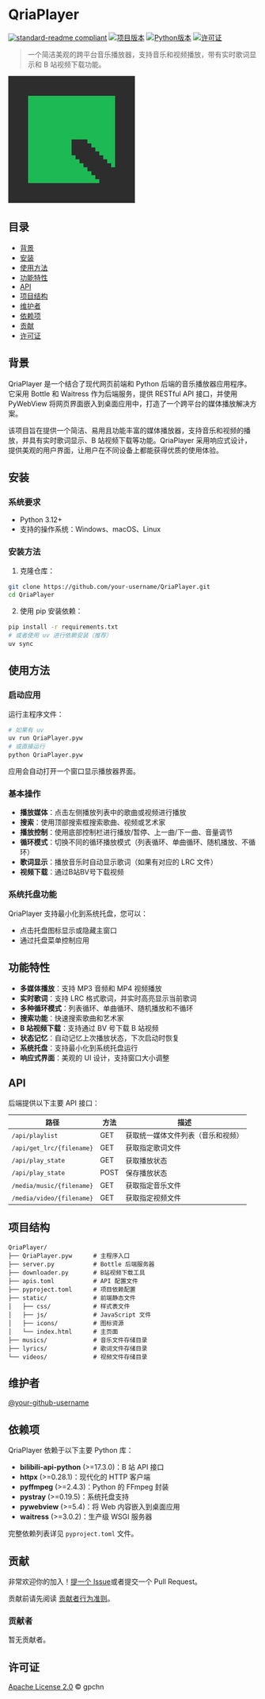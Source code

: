 # QriaPlayer

[![standard-readme compliant](https://img.shields.io/badge/readme%20style-standard-brightgreen.svg)](https://github.com/RichardLitt/standard-readme)
[![项目版本](https://img.shields.io/badge/版本-2.0.0-blue.svg)](https://github.com/gpchn/QriaPlayer)
[![Python版本](https://img.shields.io/badge/Python-3.12+-blue.svg)](https://www.python.org/downloads/)
[![许可证](https://img.shields.io/badge/许可证-Apache%202.0-green.svg)](LICENSE)

> 一个简洁美观的跨平台音乐播放器，支持音乐和视频播放，带有实时歌词显示和 B 站视频下载功能。

![QriaPlayer Logo](QriaPlayerIcon/QiraPlayer_256.png)

## 目录

- [背景](#背景)
- [安装](#安装)
- [使用方法](#使用方法)
- [功能特性](#功能特性)
- [API](#api)
- [项目结构](#项目结构)
- [维护者](#维护者)
- [依赖项](#依赖项)
- [贡献](#贡献)
- [许可证](#许可证)

## 背景

QriaPlayer 是一个结合了现代网页前端和 Python 后端的音乐播放器应用程序。它采用 Bottle 和 Waitress 作为后端服务，提供 RESTful API 接口，并使用 PyWebView 将网页界面嵌入到桌面应用中，打造了一个跨平台的媒体播放解决方案。

该项目旨在提供一个简洁、易用且功能丰富的媒体播放器，支持音乐和视频的播放，并具有实时歌词显示、B 站视频下载等功能。QriaPlayer 采用响应式设计，提供美观的用户界面，让用户在不同设备上都能获得优质的使用体验。

## 安装

### 系统要求

- Python 3.12+
- 支持的操作系统：Windows、macOS、Linux

### 安装方法

1. 克隆仓库：

```bash
git clone https://github.com/your-username/QriaPlayer.git
cd QriaPlayer
```

2. 使用 pip 安装依赖：

```bash
pip install -r requirements.txt
# 或者使用 uv 进行依赖安装（推荐）
uv sync
```

## 使用方法

### 启动应用

运行主程序文件：

```bash
# 如果有 uv
uv run QriaPlayer.pyw
# 或直接运行
python QriaPlayer.pyw
```

应用会自动打开一个窗口显示播放器界面。

### 基本操作

- **播放媒体**：点击左侧播放列表中的歌曲或视频进行播放
- **搜索**：使用顶部搜索框搜索歌曲、视频或艺术家
- **播放控制**：使用底部控制栏进行播放/暂停、上一曲/下一曲、音量调节
- **循环模式**：切换不同的循环播放模式（列表循环、单曲循环、随机播放、不循环）
- **歌词显示**：播放音乐时自动显示歌词（如果有对应的 LRC 文件）
- **视频下载**：通过B站BV号下载视频

### 系统托盘功能

QriaPlayer 支持最小化到系统托盘，您可以：

- 点击托盘图标显示或隐藏主窗口
- 通过托盘菜单控制应用

## 功能特性

- **多媒体播放**：支持 MP3 音频和 MP4 视频播放
- **实时歌词**：支持 LRC 格式歌词，并实时高亮显示当前歌词
- **多种循环模式**：列表循环、单曲循环、随机播放和不循环
- **搜索功能**：快速搜索歌曲和艺术家
- **B 站视频下载**：支持通过 BV 号下载 B 站视频
- **状态记忆**：自动记忆上次播放状态，下次启动时恢复
- **系统托盘**：支持最小化到系统托盘运行
- **响应式界面**：美观的 UI 设计，支持窗口大小调整

## API

后端提供以下主要 API 接口：

| 路径                      | 方法 | 描述                               |
| ------------------------- | ---- | ---------------------------------- |
| `/api/playlist`           | GET  | 获取统一媒体文件列表（音乐和视频） |
| `/api/get_lrc/{filename}` | GET  | 获取指定歌词文件                   |
| `/api/play_state`         | GET  | 获取播放状态                       |
| `/api/play_state`         | POST | 保存播放状态                       |
| `/media/music/{filename}` | GET  | 获取指定音乐文件                   |
| `/media/video/{filename}` | GET  | 获取指定视频文件                   |

## 项目结构

```
QriaPlayer/
├── QriaPlayer.pyw      # 主程序入口
├── server.py           # Bottle 后端服务器
├── downloader.py       # B站视频下载工具
├── apis.toml           # API 配置文件
├── pyproject.toml      # 项目依赖配置
├── static/             # 前端静态文件
│   ├── css/            # 样式表文件
│   ├── js/             # JavaScript 文件
│   ├── icons/          # 图标资源
│   └── index.html      # 主页面
├── musics/             # 音乐文件存储目录
├── lyrics/             # 歌词文件存储目录
└── videos/             # 视频文件存储目录
```

## 维护者

[@your-github-username](https://github.com/your-username)

## 依赖项

QriaPlayer 依赖于以下主要 Python 库：

- **bilibili-api-python** (>=17.3.0)：B 站 API 接口
- **httpx** (>=0.28.1)：现代化的 HTTP 客户端
- **pyffmpeg** (>=2.4.3)：Python 的 FFmpeg 封装
- **pystray** (>=0.19.5)：系统托盘支持
- **pywebview** (>=5.4)：将 Web 内容嵌入到桌面应用
- **waitress** (>=3.0.2)：生产级 WSGI 服务器

完整依赖列表详见 `pyproject.toml` 文件。

## 贡献

非常欢迎你的加入！[提一个 Issue](https://github.com/your-username/QriaPlayer/issues/new)或者提交一个 Pull Request。

贡献前请先阅读 [贡献者行为准则](CODE_OF_CONDUCT.md)。

### 贡献者

暂无贡献者。

## 许可证

[Apache License 2.0](LICENSE) © gpchn
